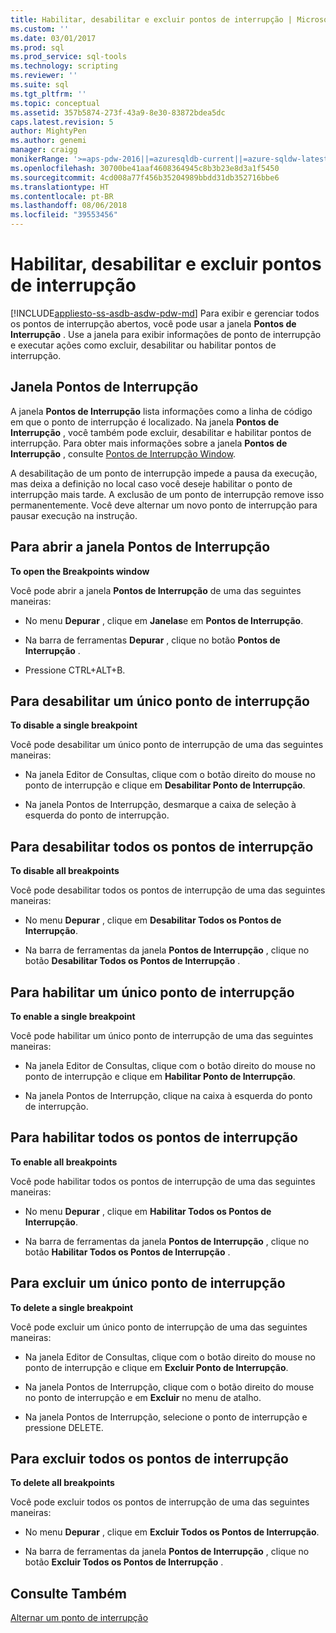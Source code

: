 ```yaml
---
title: Habilitar, desabilitar e excluir pontos de interrupção | Microsoft Docs
ms.custom: ''
ms.date: 03/01/2017
ms.prod: sql
ms.prod_service: sql-tools
ms.technology: scripting
ms.reviewer: ''
ms.suite: sql
ms.tgt_pltfrm: ''
ms.topic: conceptual
ms.assetid: 357b5874-273f-43a9-8e30-83872bdea5dc
caps.latest.revision: 5
author: MightyPen
ms.author: genemi
manager: craigg
monikerRange: '>=aps-pdw-2016||=azuresqldb-current||=azure-sqldw-latest||>=sql-server-2016||=sqlallproducts-allversions||>=sql-server-linux-2017'
ms.openlocfilehash: 30700be41aaf4608364945c8b3b23e8d3a1f5450
ms.sourcegitcommit: 4cd008a77f456b35204989bbdd31db352716bbe6
ms.translationtype: HT
ms.contentlocale: pt-BR
ms.lasthandoff: 08/06/2018
ms.locfileid: "39553456"
---
```

# <a name="enable-disable-and-delete-breakpoints"></a>Habilitar, desabilitar e excluir pontos de interrupção
[!INCLUDE[appliesto-ss-asdb-asdw-pdw-md](../../includes/appliesto-ss-asdb-asdw-pdw-md.md)]
  Para exibir e gerenciar todos os pontos de interrupção abertos, você pode usar a janela **Pontos de Interrupção** . Use a janela para exibir informações de ponto de interrupção e executar ações como excluir, desabilitar ou habilitar pontos de interrupção.  
  
## <a name="the-breakpoints-window"></a>Janela Pontos de Interrupção  
 A janela **Pontos de Interrupção** lista informações como a linha de código em que o ponto de interrupção é localizado. Na janela **Pontos de Interrupção** , você também pode excluir, desabilitar e habilitar pontos de interrupção. Para obter mais informações sobre a janela **Pontos de Interrupção** , consulte [Pontos de Interrupção Window](../../relational-databases/scripting/transact-sql-debugger-breakpoints-window.md).  
  
 A desabilitação de um ponto de interrupção impede a pausa da execução, mas deixa a definição no local caso você deseje habilitar o ponto de interrupção mais tarde. A exclusão de um ponto de interrupção remove isso permanentemente. Você deve alternar um novo ponto de interrupção para pausar execução na instrução.  
  
## <a name="to-open-the-breakpoints-window"></a>Para abrir a janela Pontos de Interrupção  
 **To open the Breakpoints window**  
  
 Você pode abrir a janela **Pontos de Interrupção** de uma das seguintes maneiras:  
  
-   No menu **Depurar** , clique em **Janelas**e em **Pontos de Interrupção**.  
  
-   Na barra de ferramentas **Depurar** , clique no botão **Pontos de Interrupção** .  
  
-   Pressione CTRL+ALT+B.  
  
## <a name="to-disable-a-single-breakpoint"></a>Para desabilitar um único ponto de interrupção  
 **To disable a single breakpoint**  
  
 Você pode desabilitar um único ponto de interrupção de uma das seguintes maneiras:  
  
-   Na janela Editor de Consultas, clique com o botão direito do mouse no ponto de interrupção e clique em **Desabilitar Ponto de Interrupção**.  
  
-   Na janela Pontos de Interrupção, desmarque a caixa de seleção à esquerda do ponto de interrupção.  
  
## <a name="to-disable-all-breakpoints"></a>Para desabilitar todos os pontos de interrupção  
 **To disable all breakpoints**  
  
 Você pode desabilitar todos os pontos de interrupção de uma das seguintes maneiras:  
  
-   No menu **Depurar** , clique em **Desabilitar Todos os Pontos de Interrupção**.  
  
-   Na barra de ferramentas da janela **Pontos de Interrupção** , clique no botão **Desabilitar Todos os Pontos de Interrupção** .  
  
## <a name="to-enable-a-single-breakpoint"></a>Para habilitar um único ponto de interrupção  
 **To enable a single breakpoint**  
  
 Você pode habilitar um único ponto de interrupção de uma das seguintes maneiras:  
  
-   Na janela Editor de Consultas, clique com o botão direito do mouse no ponto de interrupção e clique em **Habilitar Ponto de Interrupção**.  
  
-   Na janela Pontos de Interrupção, clique na caixa à esquerda do ponto de interrupção.  
  
## <a name="to-enable-all-breakpoints"></a>Para habilitar todos os pontos de interrupção  
 **To enable all breakpoints**  
  
 Você pode habilitar todos os pontos de interrupção de uma das seguintes maneiras:  
  
-   No menu **Depurar** , clique em **Habilitar Todos os Pontos de Interrupção**.  
  
-   Na barra de ferramentas da janela **Pontos de Interrupção** , clique no botão **Habilitar Todos os Pontos de Interrupção** .  
  
## <a name="to-delete-a-single-breakpoint"></a>Para excluir um único ponto de interrupção  
 **To delete a single breakpoint**  
  
 Você pode excluir um único ponto de interrupção de uma das seguintes maneiras:  
  
-   Na janela Editor de Consultas, clique com o botão direito do mouse no ponto de interrupção e clique em **Excluir Ponto de Interrupção**.  
  
-   Na janela Pontos de Interrupção, clique com o botão direito do mouse no ponto de interrupção e em **Excluir** no menu de atalho.  
  
-   Na janela Pontos de Interrupção, selecione o ponto de interrupção e pressione DELETE.  
  
## <a name="to-delete-all-breakpoints"></a>Para excluir todos os pontos de interrupção  
 **To delete all breakpoints**  
  
 Você pode excluir todos os pontos de interrupção de uma das seguintes maneiras:  
  
-   No menu **Depurar** , clique em **Excluir Todos os Pontos de Interrupção**.  
  
-   Na barra de ferramentas da janela **Pontos de Interrupção** , clique no botão **Excluir Todos os Pontos de Interrupção** .  
  
## <a name="see-also"></a>Consulte Também  
 [Alternar um ponto de interrupção](../../relational-databases/scripting/toggle-a-breakpoint.md)  
  
  
